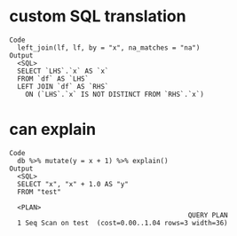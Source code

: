 # custom SQL translation

    Code
      left_join(lf, lf, by = "x", na_matches = "na")
    Output
      <SQL>
      SELECT `LHS`.`x` AS `x`
      FROM `df` AS `LHS`
      LEFT JOIN `df` AS `RHS`
        ON (`LHS`.`x` IS NOT DISTINCT FROM `RHS`.`x`)

# can explain

    Code
      db %>% mutate(y = x + 1) %>% explain()
    Output
      <SQL>
      SELECT "x", "x" + 1.0 AS "y"
      FROM "test"
      
      <PLAN>
                                                 QUERY PLAN
      1 Seq Scan on test  (cost=0.00..1.04 rows=3 width=36)

